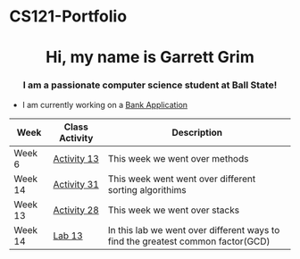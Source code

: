 # CS121-Portfolio

<h1 align="center">Hi, my name is Garrett Grim</h1>
<h3 align="center">I am a passionate computer science student at Ball State!</h3>

- I am currently working on a [Bank Application](https://github.com/ggrim22/CS121-Portfolio/tree/6032650d8a5dd90fd5efb8e8ea69062d3f8ea48e/CS121%20Project%204/project3/src)


| Week| Class Activity | Description |
|-----| ---------------| ------------|
| Week 6| [Activity 13](https://github.com/ggrim22/CS121-Portfolio/tree/bfa2be7648f07dbfcd439e9c117020f20fb6d092/CS121%20Project%204/classActivity13) | This week we went over methods |
|Week 14| [Activity 31](https://github.com/ggrim22/CS121-Portfolio/tree/bfa2be7648f07dbfcd439e9c117020f20fb6d092/CS121%20Project%204/sortingActivity)| This week went went over different sorting algorithims|
| Week 13| [Activity 28](https://github.com/ggrim22/CS121-Portfolio/tree/bfa2be7648f07dbfcd439e9c117020f20fb6d092/CS121%20Project%204/stackBrackets)| This week we went over stacks |
|Week 14| [Lab 13](https://github.com/ggrim22/CS121-Portfolio/tree/bfa2be7648f07dbfcd439e9c117020f20fb6d092/CS121%20Project%204/Lab13/src)| In this lab we went over different ways to find the greatest common factor(GCD)
